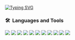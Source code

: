 
[![Typing SVG](https://readme-typing-svg.demolab.com?font=Fira+Code&pause=1000&color=21CD00&width=435&lines=Front-end+Developer)](https://git.io/typing-svg)

<!-- ![iUxeps's GitHub stats](https://github-readme-stats.vercel.app/api?username=ryuujjii&show_icons=true&theme=dark) -->
<!-- ![Top Langs](https://github-readme-stats.vercel.app/api/top-langs/?username=iuxeps&demo&theme=dark) -->

### <b>🛠️&nbsp;&nbsp;Languages&nbsp;and&nbsp;Tools</b>
<img src="https://img.shields.io/badge/HTML-black?style=for-the-badge&logo=HTML5&logoColor=#E34F26"/>  
<img src="https://img.shields.io/badge/CSS-black?style=for-the-badge&logo=CSS3&logoColor=1572B6"/> 
<img src="https://img.shields.io/badge/Sass-black?style=for-the-badge&logo=Sass&logoColor=CC6699"/>  
<img src="https://img.shields.io/badge/Bootstrap-7952B3?style=for-the-badge&logo=Bootstrap&logoColor=white"/> <img src="https://img.shields.io/badge/Tailwind Css-black?style=for-the-badge&logo=Tailwind Css&logoColor=06B6D4"/>  <img src="https://img.shields.io/badge/UIkit-2396F3?style=for-the-badge&logo=UIkit&logoColor=white"/>  <img src="https://img.shields.io/badge/JavaScript-black?style=for-the-badge&logo=JavaScript&logoColor=#F7DF1E"/>  <img src="https://img.shields.io/badge/Swiper-black?style=for-the-badge&logo=Swiper&logoColor=6332F6"/>  <img src="https://img.shields.io/badge/Gulp-black?style=for-the-badge&logo=Gulp&logoColor=#CF4647"/>  <img src="https://img.shields.io/badge/Figma-black?style=for-the-badge&logo=Figma&logoColor=#F24E1E"/> <img src="https://img.shields.io/badge/VSCode-black?style=for-the-badge&logo=Visual Studio Code&logoColor=007ACC"/>

